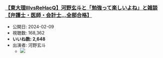 ### [【東大理ⅢvsReHacQ】河野玄斗と「勉強って楽しいよね」と雑談【弁護士・医師・会計士…全部合格】](https://www.youtube.com/watch?v=XY7gWqzenxk)
-   公開日: 2024-02-09
-   視聴数: 168,362
-   **いいね数: 2,648**
-   出演者: 河野玄斗
    - [![](https://img.youtube.com/vi/XY7gWqzenxk/hqdefault.jpg)](https://www.youtube.com/watch?v=XY7gWqzenxk)
